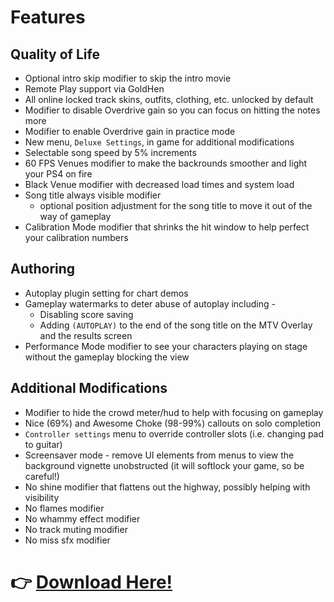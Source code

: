 # Features

## Quality of Life
* Optional intro skip modifier to skip the intro movie
* Remote Play support via GoldHen
* All online locked track skins, outfits, clothing, etc. unlocked by default
* Modifier to disable Overdrive gain so you can focus on hitting the notes more
* Modifier to enable Overdrive gain in practice mode
* New menu, `Deluxe Settings`, in game for additional modifications
* Selectable song speed by 5% increments
* 60 FPS Venues modifier to make the backrounds smoother and light your PS4 on fire
* Black Venue modifier with decreased load times and system load
* Song title always visible modifier
	* optional position adjustment for the song title to move it out of the way of gameplay
* Calibration Mode modifier that shrinks the hit window to help perfect your calibration numbers

## Authoring
* Autoplay plugin setting for chart demos
* Gameplay watermarks to deter abuse of autoplay including -
    * Disabling score saving
    * Adding `(AUTOPLAY)` to the end of the song title on the MTV Overlay and the results screen
* Performance Mode modifier to see your characters playing on stage without the gameplay blocking the view

## Additional Modifications
* Modifier to hide the crowd meter/hud to help with focusing on gameplay
* Nice (69%) and Awesome Choke (98-99%) callouts on solo completion
* `Controller settings` menu to override controller slots (i.e. changing pad to guitar)
* Screensaver mode - remove UI elements from menus to view the background vignette unobstructed (it will softlock your game, so be careful!)
* No shine modifier that flattens out the highway, possibly helping with visibility
* No flames modifier
* No whammy effect modifier
* No track muting modifier
* No miss sfx modifier


# 👉 [Download Here!](https://github.com/hmxmilohax/rock-band-4-deluxe#%EF%B8%8F-what-youll-need)
